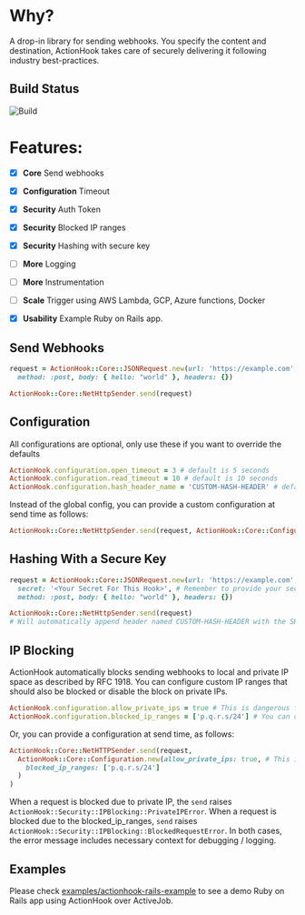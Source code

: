 # Why?

A drop-in library for sending webhooks. You specify the content and
destination, ActionHook takes care of securely delivering it following industry
best-practices.


## Build Status

![Build](https://github.com/smsohan/actionhook/workflows/Ruby/badge.svg)

# Features:

- [x] **Core** Send webhooks
- [x] **Configuration** Timeout
- [x] **Security** Auth Token
- [x] **Security** Blocked IP ranges
- [x] **Security** Hashing with secure key
- [ ] **More** Logging
- [ ] **More** Instrumentation
- [ ] **Scale** Trigger using AWS Lambda, GCP, Azure functions, Docker
- [x] **Usability** Example Ruby on Rails app.


## Send Webhooks

```ruby
request = ActionHook::Core::JSONRequest.new(url: 'https://example.com',
  method: :post, body: { hello: "world" }, headers: {})

ActionHook::Core::NetHttpSender.send(request)
```

## Configuration


All configurations are optional, only use these if you want to override the defaults
```ruby
ActionHook.configuration.open_timeout = 3 # default is 5 seconds
ActionHook.configuration.read_timeout = 10 # default is 10 seconds
ActionHook.configuration.hash_header_name = 'CUSTOM-HASH-HEADER' # default is SHA256-FINGERPRINT
```


Instead of the global config, you can provide a custom configuration at send time as follows:

```ruby
ActionHook::Core::NetHttpSender.send(request, ActionHook::Core::Configuration.new)
```

## Hashing With a Secure Key
```ruby
request = ActionHook::Core::JSONRequest.new(url: 'https://example.com',
  secret: '<Your Secret For This Hook>', # Remember to provide your secret
  method: :post, body: { hello: "world" }, headers: {})

ActionHook::Core::NetHttpSender.send(request)
# Will automatically append header named CUSTOM-HASH-HEADER with the SHA256 fingerprint of the request body.
```

## IP Blocking

ActionHook automatically blocks sending webhooks to local and private IP space as described by RFC 1918.
You can configure custom IP ranges that should also be blocked or disable the block on private IPs.

```ruby
ActionHook.configuration.allow_private_ips = true # This is dangerous for production. Default is false.
ActionHook.configuration.blocked_ip_ranges = ['p.q.r.s/24'] # You can configure an array of custom ranges
```

Or, you can provide a configuration at send time, as follows:

```ruby
ActionHook::Core::NetHTTPSender.send(request,
  ActionHook::Core::Configuration.new(allow_private_ips: true, # This is dangerous in production
    blocked_ip_ranges: ['p.q.r.s/24']
  )
)
```

When a request is blocked due to private IP, the `send` raises `ActionHook::Security::IPBlocking::PrivateIPError`.
When a request is blocked due to the blocked_ip_ranges, `send` raises `ActionHook::Security::IPBlocking::BlockedRequestError`.
In both cases, the error message includes necessary context for debugging / logging.

## Examples

Please check [examples/actionhook-rails-example](examples/actionhook-rails-example) to see a demo Ruby on Rails app using ActionHook over ActiveJob.